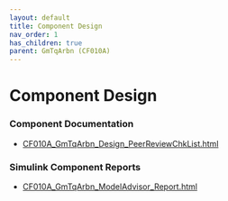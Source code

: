 ```yaml
---
layout: default
title: Component Design
nav_order: 1
has_children: true
parent: GmTqArbn (CF010A)
---
```

# Component Design
### Component Documentation

- [CF010A_GmTqArbn_Design_PeerReviewChkList.html](doc/CF010A_GmTqArbn_Design_PeerReviewChkList.html)

### Simulink Component Reports

- [CF010A_GmTqArbn_ModelAdvisor_Report.html](Report/CF010A_GmTqArbn_ModelAdvisor_Report.html)

